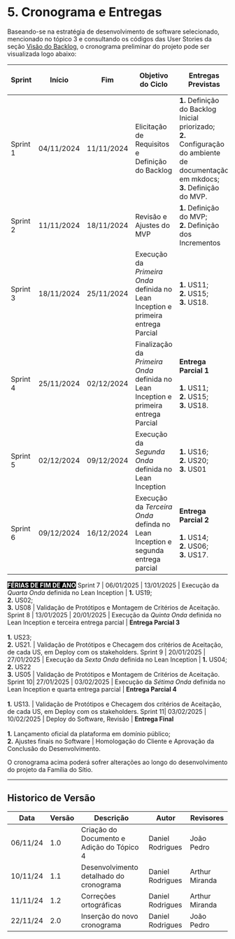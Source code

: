 # 5. Cronograma e Entregas


Baseando-se na estratégia de desenvolvimento de software selecionado, mencionado no tópico 3 e consultando os códigos das User Stories da seção [Visão do Backlog](../4-sprints/VisaoGeralBacklog.md), o cronograma preliminar do projeto pode ser visualizada logo abaixo:

Sprint | Início | Fim | Objetivo do Ciclo | Entregas Previstas | Validação com os Stakeholders
----- | ------ | --- | ----------------- | ------------------ | -----------------------------
Sprint 1 | 04/11/2024 | 11/11/2024 | Elicitação de Requisitos e Definição do Backlog | **1.** Definição do Backlog Inicial priorizado; <br> **2.** Configuração do ambiente de documentação em mkdocs; <br> **3.** Definição do MVP.    | Revisão do Backlog e da Priorização.
Sprint 2 | 11/11/2024 | 18/11/2024 | Revisão e Ajustes do MVP | **1.** Definição do MVP; <br> **2.** Definição dos Incrementos | Revisão da definição do MVP e Incrementos
Sprint 3 | 18/11/2024 | 25/11/2024 | Execução da _Primeira Onda_ definida no Lean Inception e primeira entrega Parcial | **1.** US11; <br> **2.** US15; <br> **3.** US18. | Validação de Protótipos e Montagem de Critérios de Aceitação.
Sprint 4 | 25/11/2024 | 02/12/2024 | Finalização da _Primeira Onda_ definida no Lean Inception e primeira entrega Parcial | **Entrega Parcial 1** <br><br> **1.** US11; <br> **2.** US15; <br> **3.** US18. | Validação de Protótipos e Checagem dos critérios de Aceitação, de cada US, em Deploy com os stakeholders.
Sprint 5 | 02/12/2024 | 09/12/2024 | Execução da _Segunda Onda_ definida no Lean Inception  | **1.** US16; <br> **2.** US20; <br> **3.** US01 | Validação de Protótipos e Montagem de Critérios de Aceitação.
Sprint 6 | 09/12/2024 | 16/12/2024 | Execução da _Terceira Onda_ definda no Lean Inception e segunda entrega parcial | **Entrega Parcial 2** <br><br> **1.** US14; <br> **2.** US06; <br> **3.** US17. | Validação de Protótipos e Checagem dos critérios de Aceitação, de cada US, em Deploy com os stakeholders.
<span style="background-color: black; color: white;">**FÉRIAS DE FIM DE ANO**</span> 
Sprint 7 | 06/01/2025 | 13/01/2025 | Execução da _Quarta Onda_ definida no Lean Inception | **1.** US19; <br> **2.** US02; <br> **3.** US08 | Validação de Protótipos e Montagem de Critérios de Aceitação.
Sprint 8 | 13/01/2025 | 20/01/2025 | Execução da _Quinta Onda_ definida no Lean Inception e terceira entrega parcial | **Entrega Parcial 3** <br><br> **1.** US23; <br> **2.** US21. | Validação de Protótipos e Checagem dos critérios de Aceitação, de cada US, em Deploy com os stakeholders.
Sprint 9 | 20/01/2025 | 27/01/2025 | Execução da _Sexta Onda_ definida no Lean Inception | **1.** US04; <br> **2.** US22 <br> **3.** US05 | Validação de Protótipos e Montagem de Critérios de Aceitação.
Sprint 10| 27/01/2025 | 03/02/2025 | Execução da _Sétima Onda_ definida no Lean Inception e quarta entrega parcial | **Entrega Parcial 4** <br><br> **1.** US13. | Validação de Protótipos e Checagem dos critérios de Aceitação, de cada US, em Deploy com os stakeholders.
Sprint 11| 03/02/2025 | 10/02/2025 | Deploy do Software, Revisão | **Entrega Final** <br><br> **1.** Lançamento oficial da plataforma em domínio público; <br> **2.** Ajustes finais no Software | Homologação do Cliente e Aprovação da Conclusão do Desenvolvimento. 

O cronograma acima poderá sofrer alterações ao longo do desenvolvimento do projeto da Família do Sítio.

---
## Historico de Versão
Data     | Versão | Descrição | Autor | Revisores 
-------- | ------ | --------- | ----- | ---------
06/11/24 | 1.0 | Criação do Documento e Adição do Tópico 4 | Daniel Rodrigues | João Pedro
10/11/24 | 1.1 | Desenvolvimento detalhado do cronograma   | Daniel Rodrigues | Arthur Miranda
11/11/24 | 1.2 | Correções ortográficas         | Daniel Rodrigues | Arthur Miranda
22/11/24 | 2.0 | Inserção do novo cronograma    | Daniel Rodrigues | João Pedro